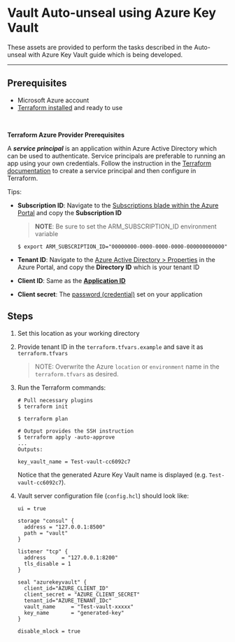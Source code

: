 # Vault Auto-unseal using Azure Key Vault

These assets are provided to perform the tasks described in the Auto-unseal with Azure Key Vault guide which is being developed.

---

## Prerequisites

- Microsoft Azure account
- [Terraform installed](https://www.terraform.io/downloads.html) and ready to use

<br>

**Terraform Azure Provider Prerequisites**

A ***service principal*** is an application within Azure Active Directory which
can be used to authenticate. Service principals are preferable to running an app
using your own credentials. Follow the instruction in the [Terraform
documentation](https://www.terraform.io/docs/providers/azurerm/auth/service_principal_client_certificate.html)
to create a service principal and then configure in Terraform.

Tips:

- **Subscription ID**: Navigate to the [Subscriptions blade within the Azure
 Portal](https://portal.azure.com/#blade/Microsoft_Azure_Billing/SubscriptionsBlade)
 and copy the **Subscription ID**  

    > **NOTE**: Be sure to set the ARM_SUBSCRIPTION_ID environment variable

    ```text
    $ export ARM_SUBSCRIPTION_ID="00000000-0000-0000-0000-000000000000"
    ```

- **Tenant ID**: Navigate to the [Azure Active Directory >
 Properties](https://portal.azure.com/#blade/Microsoft_AAD_IAM/ActiveDirectoryMenuBlade/Properties)
 in the Azure Portal, and copy the **Directory ID** which is your tenant ID  

- **Client ID**: Same as the [**Application
 ID**](https://portal.azure.com/#blade/Microsoft_AAD_IAM/ApplicationsListBlade)

- **Client secret**: The [password
 (credential)](https://portal.azure.com/#blade/Microsoft_AAD_IAM/ApplicationsListBlade)
 set on your application

## Steps

1. Set this location as your working directory

1. Provide tenant ID in the `terraform.tfvars.example` and save it as `terraform.tfvars`

    > NOTE: Overwrite the Azure `location` or `environment` name in the `terraform.tfvars` as desired.

1. Run the Terraform commands:

    ```shell
    # Pull necessary plugins
    $ terraform init

    $ terraform plan

    # Output provides the SSH instruction
    $ terraform apply -auto-approve
    ...
    Outputs:

    key_vault_name = Test-vault-cc6092c7
    ```

    Notice that the generated Azure Key Vault name is displayed (e.g. `Test-vault-cc6092c7`). 

1. Vault server configuration file (`config.hcl`) should look like:

    ```text
    ui = true

    storage "consul" {
      address = "127.0.0.1:8500"
      path = "vault"
    }

    listener "tcp" {
      address     = "127.0.0.1:8200"
      tls_disable = 1
    }

    seal "azurekeyvault" {
      client_id="AZURE_CLIENT_ID"
      client_secret = "AZURE_CLIENT_SECRET"
      tenant_id="AZURE_TENANT_IDc"
      vault_name     = "Test-vault-xxxxx"
      key_name       = "generated-key"
    }

    disable_mlock = true
    ```
